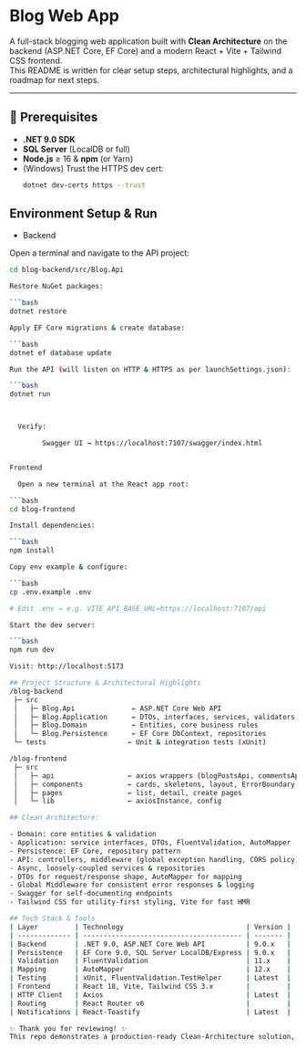 # Blog Web App

A full-stack blogging web application built with **Clean Architecture** on the backend (ASP.NET Core, EF Core) and a modern React + Vite + Tailwind CSS frontend.  
This README is written for clear setup steps, architectural highlights, and a roadmap for next steps.

---
## 🔧 Prerequisites

- **.NET 9.0 SDK**  
- **SQL Server** (LocalDB or full)  
- **Node.js** ≥ 16 & **npm** (or Yarn)  
- (Windows) Trust the HTTPS dev cert:  
  ```bash
  dotnet dev-certs https --trust

## Environment Setup & Run
- Backend
  
Open a terminal and navigate to the API project:

```bash
cd blog-backend/src/Blog.Api

Restore NuGet packages:

```bash
dotnet restore

Apply EF Core migrations & create database:

```bash
dotnet ef database update

Run the API (will listen on HTTP & HTTPS as per launchSettings.json):

```bash
dotnet run



  Verify:

        Swagger UI → https://localhost:7107/swagger/index.html


Frontend

  Open a new terminal at the React app root:

```bash
cd blog-frontend

Install dependencies:

```bash
npm install

Copy env example & configure:

```bash
cp .env.example .env

# Edit .env → e.g. VITE_API_BASE_URL=https://localhost:7107/api

Start the dev server:

```bash
npm run dev

Visit: http://localhost:5173

## Project Structure & Architectural Highlights
/blog-backend
 ├─ src
 │   ├─ Blog.Api              ← ASP.NET Core Web API
 │   ├─ Blog.Application      ← DTOs, interfaces, services, validators
 │   ├─ Blog.Domain           ← Entities, core business rules
 │   └─ Blog.Persistence      ← EF Core DbContext, repositories
 └─ tests                    ← Unit & integration tests (xUnit)

/blog-frontend
 ├─ src
 │   ├─ api                  ← axios wrappers (blogPostsApi, commentsApi)
 │   ├─ components           ← cards, skeletons, layout, ErrorBoundary
 │   ├─ pages                ← list, detail, create pages
 │   └─ lib                  ← axiosInstance, config

## Clean Architecture:

- Domain: core entities & validation
- Application: service interfaces, DTOs, FluentValidation, AutoMapper
- Persistence: EF Core, repository pattern
- API: controllers, middleware (global exception handling, CORS policy)
- Async, loosely-coupled services & repositories 
- DTOs for request/response shape, AutoMapper for mapping
- Global Middleware for consistent error responses & logging
- Swagger for self-documenting endpoints
- Tailwind CSS for utility-first styling, Vite for fast HMR

## Tech Stack & Tools
| Layer         | Technology                              | Version |
| ------------- | --------------------------------------- | ------- |
| Backend       | .NET 9.0, ASP.NET Core Web API          | 9.0.x   |
| Persistence   | EF Core 9.0, SQL Server LocalDB/Express | 9.0.x   |
| Validation    | FluentValidation                        | 11.x    |
| Mapping       | AutoMapper                              | 12.x    |
| Testing       | xUnit, FluentValidation.TestHelper      | Latest  |
| Frontend      | React 18, Vite, Tailwind CSS 3.x        |         |
| HTTP Client   | Axios                                   | Latest  |
| Routing       | React Router v6                         |         |
| Notifications | React-Toastify                          | Latest  |

✨ Thank you for reviewing! ✨
This repo demonstrates a production-ready Clean-Architecture solution, asynchronous REST APIs, and a modern React front end—all designed for maintainability, and ease of review.
